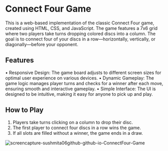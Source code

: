 # Connect Four Game

This is a web-based implementation of the classic Connect Four game, created using HTML, CSS, and JavaScript. 
The game features a 7x6 grid where two players take turns dropping colored discs into a column. 
The goal is to connect four of your discs in a row—horizontally, vertically, or diagonally—before your opponent.

## Features

•	Responsive Design: The game board adjusts to different screen sizes for optimal user experience on various devices.
•	Dynamic Gameplay: The game logic manages player turns and checks for a winner after each move, ensuring smooth and interactive gameplay.
•	Simple Interface: The UI is designed to be intuitive, making it easy for anyone to pick up and play.

 ## How to Play

 1.	Players take turns clicking on a column to drop their disc.
 2.	The first player to connect four discs in a row wins the game.
 3.	If all slots are filled without a winner, the game ends in a draw.

![screencapture-sushmita06github-github-io-ConnectFour-Game](https://github.com/user-attachments/assets/2797788b-6490-49fd-ba83-7f0ad2dab289)
